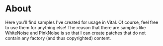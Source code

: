 # About

Here you'll find samples I've created for usage in Vital. Of course, feel free to use them for anything else! The reason that there are samples like WhiteNoise and PinkNoise is so that I can create patches that do not contain any factory (and thus copyrighted) content.